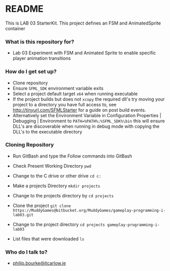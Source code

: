 # README #

This is LAB 03 StarterKit. This project defines an FSM and AnimatedSprite container


### What is this repository for? ###

* Lab 03 Experiment with FSM and Animated Sprite to enable specific player animation transitions

### How do I get set up? ###

* Clone repository
* Ensure `SFML_SDK` environment variable exits
* Select a project default target `x64` when running executable
* If the project builds but does not `xcopy` the required dll's try moving your project to a directory you have full access to, see http://tinyurl.com/SFMLStarter for a guide on post build events.
* Alternatively set the Environment Variable in Configuration Properties | Debugging | Environment to `PATH=%PATH%;%SFML_SDK%\bin` this will ensure DLL's are discoverable when running in debug mode with copying the DLL's to the executable directory

### Cloning Repository ###
* Run GitBash and type the Follow commands into GitBash

* Check Present Working Directory `pwd`

* Change to the C drive or other drive `cd c:`

* Make a projects Directory `mkdir projects`

* Change to the projects directory by `cd projects`

* Clone the project `git clone https://MuddyGames@bitbucket.org/MuddyGames/gameplay-programming-i-lab03.git`

* Change to the project directory `cd projects gameplay-programming-i-lab03`

* List files that were downloaded `ls`

### Who do I talk to? ###

* philip.bourke@itcarlow.ie
